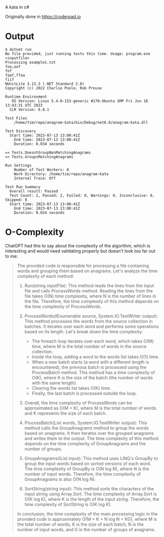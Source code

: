 A kata in c#

Originally done in <https://coderpad.io>

# Output

```
$ dotnet run
No file provided, just running tests this time. Usage: program.exe <inputfile>
Processing example1.txt
foo,oof
fof
faaf,ffaa
fiif
NUnitLite 3.13.3 (.NET Standard 2.0)
Copyright (c) 2022 Charlie Poole, Rob Prouse

Runtime Environment
   OS Version: Linux 5.4.0-153-generic #170-Ubuntu SMP Fri Jun 16 13:43:31 UTC 2023
  CLR Version: 6.0.1

Test Files
    /home/tim/repo/anagram-kata/bin/Debug/net6.0/anagram-kata.dll

Test Discovery
  Start time: 2023-07-13 13:00:41Z
    End time: 2023-07-13 13:00:41Z
    Duration: 0.034 seconds

=> Tests.DoesntGroupNonMatchingAnagrams
=> Tests.GroupsMatchingAnagrams

Run Settings
    Number of Test Workers: 8
    Work Directory: /home/tim/repo/anagram-kata
    Internal Trace: Off

Test Run Summary
  Overall result: Passed
  Test Count: 2, Passed: 2, Failed: 0, Warnings: 0, Inconclusive: 0, Skipped: 0
  Start time: 2023-07-13 13:00:41Z
    End time: 2023-07-13 13:00:41Z
    Duration: 0.024 seconds
```

# O-Complexity

ChatGPT had this to say about the complexity of the algorithm, which is interesting and would need validating properly but doesn't look too far out to me:


> The provided code is responsible for processing a file containing words and grouping them based on anagrams. Let's analyze the time complexity of each method:
> 
> 1. Run(string inputFile): This method reads the lines from the input file and calls ProcessWords method. Reading the lines from the file takes O(N) time complexity, where N is the number of lines in the file. Therefore, the time complexity of this method depends on the time complexity of ProcessWords.
> 
> 1. ProcessWords(IEnumerable<string> source, System.IO.TextWriter output): This method processes the words from the source collection in batches. It iterates over each word and performs some operations based on its length. Let's break down the time complexity:
>     - The foreach loop iterates over each word, which takes O(M) time, where M is the total number of words in the source collection.
>     - Inside the loop, adding a word to the words list takes O(1) time.
>     - When a new batch starts (a word with a different length is encountered), the previous batch is processed using the ProcessBatch method. This method has a time complexity of O(K), where K is the size of the batch (the number of words with the same length).
>     - Clearing the words list takes O(K) time.
>     - Finally, the last batch is processed outside the loop.
> 
> 1. Overall, the time complexity of ProcessWords can be approximated as O(M + K), where M is the total number of words and K represents the size of each batch.
> 
> 1. ProcessBatch(List<string> words, System.IO.TextWriter output): This method calls the GroupAnagrams method to group the words based on anagrams. It then iterates over the grouped anagrams and writes them to the output. The time complexity of this method depends on the time complexity of GroupAnagrams and the number of groups.
> 
> 1. GroupAnagrams(IList<string> input): This method uses LINQ's GroupBy to group the input words based on sorted versions of each word. The time complexity of GroupBy is O(N log N), where N is the number of input words. Therefore, the time complexity of GroupAnagrams is also O(N log N).
> 
> 1. SortString(string input): This method sorts the characters of the input string using Array.Sort. The time complexity of Array.Sort is O(K log K), where K is the length of the input string. Therefore, the time complexity of SortString is O(K log K).
> 
> In conclusion, the time complexity of the main processing logic in the provided code is approximately O(M + K + N log N + KG), where M is the total number of words, K is the size of each batch, N is the number of input words, and G is the number of groups of anagrams.

